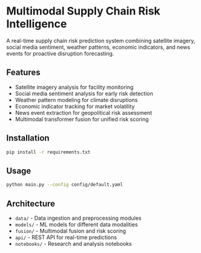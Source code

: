# Multimodal Supply Chain Risk Intelligence

A real-time supply chain risk prediction system combining satellite imagery, social media sentiment, weather patterns, economic indicators, and news events for proactive disruption forecasting.

## Features

- Satellite imagery analysis for facility monitoring
- Social media sentiment analysis for early risk detection
- Weather pattern modeling for climate disruptions
- Economic indicator tracking for market volatility
- News event extraction for geopolitical risk assessment
- Multimodal transformer fusion for unified risk scoring

## Installation

```bash
pip install -r requirements.txt
```

## Usage

```bash
python main.py --config config/default.yaml
```

## Architecture

- `data/` - Data ingestion and preprocessing modules
- `models/` - ML models for different data modalities
- `fusion/` - Multimodal fusion and risk scoring
- `api/` - REST API for real-time predictions
- `notebooks/` - Research and analysis notebooks
